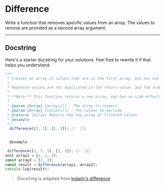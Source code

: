 # Difference

Write a function that removes specific values from an array. The values to
remove are provided as a second array argument.

---

## Docstring

Here's a starter docstring for your solutions. Feel free to rewrite it if that
helps you understand:

```js
/**
 * Creates an array of values that are in the first array, but not not in the second array.
 *
 * Repeated values are not duplicated in the return value, and the order of result values are determined by the first array.
 *
 * **Note:** This function returns a new array, and has no side-effects.
 *
 * @param {Array} [array=[]] - The array to inspect.
 * @param {Array} [values=[]] - The values to exclude.
 * @returns {Array} Returns the new array of filtered values.
 * @example
 */
  difference([2, 1], [2, 3]); //  [1]
 

  @example

 difference([1, 2, 1], [2, 3]); //  [1]
onst array1 = [1, 2, 1];
const array2 = [2, 3];
const result = difference(array1, array2);
console.log(result);
```

> Docstring is adapted from
> [lodash's difference](https://github.com/lodash/lodash/blob/4.17.15/lodash.js#L6947)
